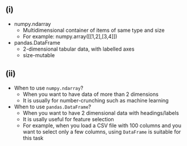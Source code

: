 ## (i)
- numpy.ndarray 
    - Multidimensional container of items of same type and size
    - For example: numpy.array([[1,2],[3,4]])
- pandas.DataFrame
    - 2-dimensional tabular data, with labelled axes
    - size-mutable

## (ii)
- When to use `numpy.ndarray`?
    - When you want to have data of more than 2 dimensions
    - It is usually for number-crunching such as machine learning
- When to use `pandas.DataFrame`?
    - When you want to have 2 dimensional data with headings/labels
    - It is usally useful for feature selection
    - For example, when you load a CSV file with 100 columns and you want to select only a few columns, using `DataFrame` is suitable for this task


